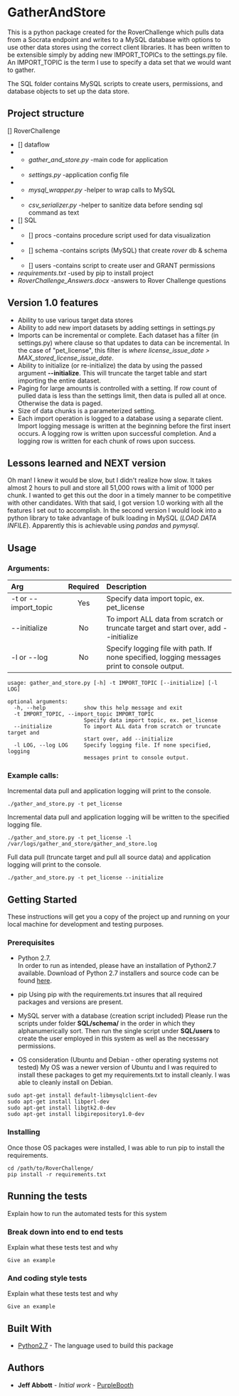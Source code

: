 

# GatherAndStore

This is a python package created for the RoverChallenge which pulls data from a Socrata endpoint and writes to a MySQL database with options to use other data stores using the correct client libraries.  It has been written to be extensible simply by adding new IMPORT_TOPICs to the settings.py file.  An IMPORT_TOPIC is the term I use to specify a data set that we would want to gather.  

The SQL folder contains MySQL scripts to create users, permissions, and database objects to set up the data store.


## Project structure

[] RoverChallenge
  - [] dataflow
  -   - *gather_and_store.py* -main code for application
  -   - *settings.py*         -application config file  
  -   - *mysql_wrapper.py*    -helper to wrap calls to MySQL
  -   - *csv_serializer.py*   -helper to sanitize data before sending sql command as text
  - [] SQL
  -   - [] procs  -contains procedure script used for data visualization
  -   - [] schema -contains scripts (MySQL) that create *rover* db & schema
  -   - [] users  -contains script to create user and GRANT permissions
  - *requirements.txt*            -used by pip to install project
  - *RoverChallenge_Answers.docx* -answers to Rover Challenge questions


## Version 1.0 features
- Ability to use various target data stores
- Ability to add new import datasets by adding settings in settings.py
- Imports can be incremental or complete.  Each dataset has a filter (in settings.py) where clause so that updates to data can be incremental.  In the case of "pet_license", this filter is *where license_issue_date > MAX_stored_license_issue_date*.
- Ability to initialize (or re-initialize) the data by using the passed argument **--initialize**.  This will truncate the target table and start importing the entire dataset.
- Paging for large amounts is controlled with a setting. If row count of pulled data is less than the settings limit, then data is pulled all at once. Otherwise the data is paged.
- Size of data chunks is a parameterized setting.
- Each import operation is logged to a database using a separate client. Import logging message is written at the beginning before the first insert occurs.  A logging row is written upon successful completion.  And a logging row is written for each chunk of rows upon success.


## Lessons learned and NEXT version

Oh man!  I knew it would be slow, but I didn't realize how slow.  It takes almost 2 hours to pull and store all 51,000 rows with a limit of 1000 per chunk.  I wanted to get this out the door in a timely manner to be competitive with other candidates.  With that said, I got version 1.0 working with all the features I set out to accomplish.  In the second version I would look into a python library to take advantage of bulk loading in MySQL (*LOAD DATA INFILE*).  Apparently this is achievable using *pandas* and *pymysql*.


## Usage
 
### Arguments:  
| Arg | Required | Description                            |
| :--- | :---:| :--- |
| -t  or --import_topic | Yes | Specify data import topic, ex. pet_license |
| --initialize | No | To import ALL data from scratch or truncate target and start over, add --initialize |
| -l or --log  | No | Specify logging file with path. If none specified, logging messages print to console output. |

```
usage: gather_and_store.py [-h] -t IMPORT_TOPIC [--initialize] [-l LOG]

optional arguments:
  -h, --help            show this help message and exit
  -t IMPORT_TOPIC, --import_topic IMPORT_TOPIC
                        Specify data import topic, ex. pet_license
  --initialize          To import ALL data from scratch or truncate target and
                        start over, add --initialize
  -l LOG, --log LOG     Specify logging file. If none specified, logging
                        messages print to console output.
```

### Example calls:
Incremental data pull and application logging will print to the console.
```
./gather_and_store.py -t pet_license
```

Incremental data pull and application logging will be written to the specified logging file.
```
./gather_and_store.py -t pet_license -l /var/logs/gather_and_store/gather_and_store.log
```

Full data pull (truncate target and pull all source data) and application logging will print to the console.
```
./gather_and_store.py -t pet_license --initialize
```


## Getting Started

These instructions will get you a copy of the project up and running on your local machine for development and testing purposes.


### Prerequisites

* Python 2.7.  
In order to run as intended, please have an installation of Python2.7 available.  Download of Python 2.7 installers and source code can be found [here](https://www.python.org/download/releases/2.7/).

* pip
Using pip with the requirements.txt insures that all required packages and versions are present.

* MySQL server with a database (creation script included)
Please run the scripts under folder **SQL/schema/** in the order in which they alphanumerically sort.  Then run the single script under **SQL/users** to create the user employed in this system as well as the necessary permissions.

* OS consideration (Ubuntu and Debian - other operating systems not tested)
My OS was a newer version of Ubuntu and I was required to install these packages to get my requirements.txt to install cleanly.  I was able to cleanly install on Debian.
```
sudo apt-get install default-libmysqlclient-dev
sudo apt-get install libperl-dev
sudo apt-get install libgtk2.0-dev
sudo apt-get install libgirepository1.0-dev
```


### Installing

Once those OS packages were installed, I was able to run pip to install the requirements.
```
cd /path/to/RoverChallenge/
pip install -r requirements.txt
```


## Running the tests

Explain how to run the automated tests for this system

### Break down into end to end tests

Explain what these tests test and why

```
Give an example
```

### And coding style tests

Explain what these tests test and why

```
Give an example
```


## Built With

* [Python2.7](https://docs.python.org/2/) - The language used to build this package


## Authors

* **Jeff Abbott** - *Initial work* - [PurpleBooth](https://github.com/PurpleBooth)
